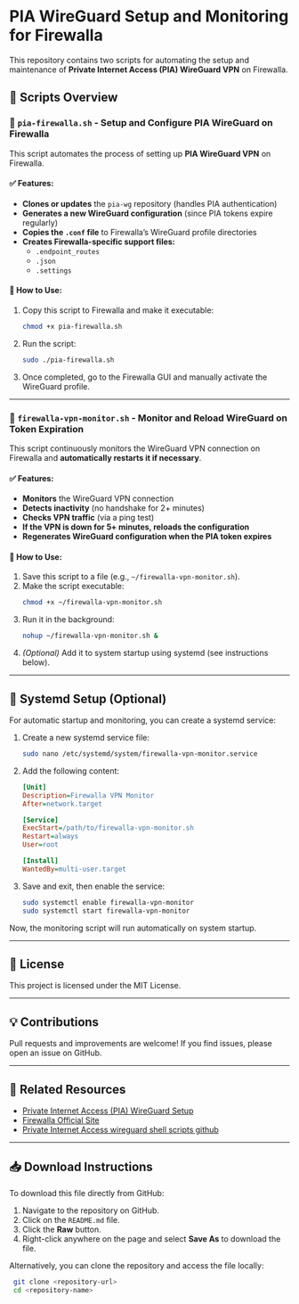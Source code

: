# PIA WireGuard Setup and Monitoring for Firewalla

This repository contains two scripts for automating the setup and maintenance of **Private Internet Access (PIA) WireGuard VPN** on Firewalla.

## 📜 Scripts Overview

### 🔹 `pia-firewalla.sh` - Setup and Configure PIA WireGuard on Firewalla

This script automates the process of setting up **PIA WireGuard VPN** on Firewalla.

#### ✅ Features:

- **Clones or updates** the `pia-wg` repository (handles PIA authentication)
- **Generates a new WireGuard configuration** (since PIA tokens expire regularly)
- **Copies the `.conf` file** to Firewalla’s WireGuard profile directories
- **Creates Firewalla-specific support files:**
  - `.endpoint_routes`
  - `.json`
  - `.settings`

#### 🚀 How to Use:

1. Copy this script to Firewalla and make it executable:
   ```bash
   chmod +x pia-firewalla.sh
   ```
2. Run the script:
   ```bash
   sudo ./pia-firewalla.sh
   ```
3. Once completed, go to the Firewalla GUI and manually activate the WireGuard profile.

---

### 🔹 `firewalla-vpn-monitor.sh` - Monitor and Reload WireGuard on Token Expiration

This script continuously monitors the WireGuard VPN connection on Firewalla and **automatically restarts it if necessary**.

#### ✅ Features:

- **Monitors** the WireGuard VPN connection
- **Detects inactivity** (no handshake for 2+ minutes)
- **Checks VPN traffic** (via a ping test)
- **If the VPN is down for 5+ minutes, reloads the configuration**
- **Regenerates WireGuard configuration when the PIA token expires**

#### 🚀 How to Use:

1. Save this script to a file (e.g., `~/firewalla-vpn-monitor.sh`).
2. Make the script executable:
   ```bash
   chmod +x ~/firewalla-vpn-monitor.sh
   ```
3. Run it in the background:
   ```bash
   nohup ~/firewalla-vpn-monitor.sh &
   ```
4. *(Optional)* Add it to system startup using systemd (see instructions below).

---

## 🔧 Systemd Setup (Optional)

For automatic startup and monitoring, you can create a systemd service:

1. Create a new systemd service file:
   ```bash
   sudo nano /etc/systemd/system/firewalla-vpn-monitor.service
   ```
2. Add the following content:
   ```ini
   [Unit]
   Description=Firewalla VPN Monitor
   After=network.target

   [Service]
   ExecStart=/path/to/firewalla-vpn-monitor.sh
   Restart=always
   User=root

   [Install]
   WantedBy=multi-user.target
   ```
3. Save and exit, then enable the service:
   ```bash
   sudo systemctl enable firewalla-vpn-monitor
   sudo systemctl start firewalla-vpn-monitor
   ```

Now, the monitoring script will run automatically on system startup.

---

## 📜 License

This project is licensed under the MIT License.

---

## 💡 Contributions

Pull requests and improvements are welcome! If you find issues, please open an issue on GitHub.

---

## 🔗 Related Resources

- [Private Internet Access (PIA) WireGuard Setup](https://www.privateinternetaccess.com/)
- [Firewalla Official Site](https://firewalla.com/)
- [Private Internet Access wireguard shell scripts github](https://github.com/triffid/pia-wg)

---

## 📥 Download Instructions

To download this file directly from GitHub:

1. Navigate to the repository on GitHub.
2. Click on the `README.md` file.
3. Click the **Raw** button.
4. Right-click anywhere on the page and select **Save As** to download the file.

Alternatively, you can clone the repository and access the file locally:

```bash
 git clone <repository-url>
 cd <repository-name>
```
